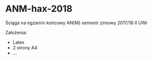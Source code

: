 # ANM-hax-2018
Ściąga na egzamin końcowy AN(M) semestr zimowy 2017/18 II UWr

Założenia:
 * Latex
 * 2 strony A4
 * ...
